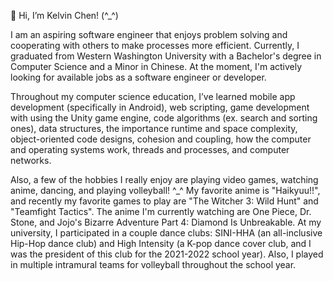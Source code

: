👋 Hi, I’m Kelvin Chen! (^_^)

I am an aspiring software engineer that enjoys problem solving and cooperating with others to make processes more efficient. Currently, I graduated from Western Washington University with a Bachelor's degree in Computer Science and a Minor in Chinese. At the moment, I'm actively looking for available jobs as a software engineer or developer.

Throughout my computer science education, I’ve learned mobile app development (specifically in Android), web scripting, game development with using the Unity game engine, code algorithms (ex. search and sorting ones), data structures, the importance runtime and space complexity, object-oriented code designs, cohesion and coupling, how the computer and operating systems work, threads and processes, and computer networks.

Also, a few of the hobbies I really enjoy are playing video games, watching anime, dancing, and playing volleyball! ^_^ My favorite anime is "Haikyuu!!", and recently my favorite games to play are "The Witcher 3: Wild Hunt" and "Teamfight Tactics". The anime I'm currently watching are One Piece, Dr. Stone, and Jojo's Bizarre Adventure Part 4: Diamond Is Unbreakable. At my university, I participated in a couple dance clubs: SINI-HHA (an all-inclusive Hip-Hop dance club) and High Intensity (a K-pop dance cover club, and I was the president of this club for the 2021-2022 school year). Also, I played in multiple intramural teams for volleyball throughout the school year.

<!---
Kelvin-Chen5/Kelvin-Chen5 is a ✨ special ✨ repository because its `README.md` (this file) appears on your GitHub profile.
You can click the Preview link to take a look at your changes.
--->
